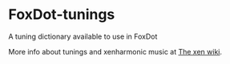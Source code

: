 # FoxDot-tunings
A tuning dictionary available to use in FoxDot

More info about tunings and xenharmonic music at <a href="https://fr.wikipedia.org/wiki/Xen" target="_blank">The xen wiki</a>.  
